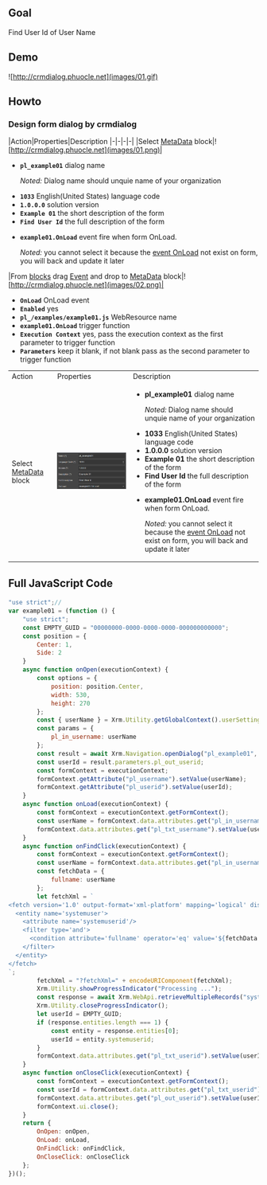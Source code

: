 ## Goal

Find User Id of User Name

## Demo

![http://crmdialog.phuocle.net](images/01.gif)

## Howto

### Design form dialog by **crmdialog**

|Action|Properties|Description
|-|-|-|-|
|Select [MetaData](../../docs/blocks/MetaData) block|![http://crmdialog.phuocle.net](images/01.png)|<ul><li><p>**```pl_example01```** dialog name</p><p>*Noted:* Dialog name should unquie name of your organization</p></li><li>**```1033```** English(United States) language code</li><li>**```1.0.0.0```** solution version</li><li>**```Example 01```** the short description of the form</li><li>**```Find User Id```** the full description of the form</li><li><p>**```example01.OnLoad```** event fire when form OnLoad.</p><p>*Noted:* you cannot select it because the [event OnLoad](../../docs/blocks/MetaData/Event) not exist on form, you will back and update it later</p></li></ul>
|From [blocks](../../docs/blocks) drag [Event](../../docs/blocks/MetaData/Event) and drop to [MetaData](../../docs/blocks/MetaData) block|![http://crmdialog.phuocle.net](images/02.png)|<ul><li>**```OnLoad```** OnLoad event</li><li>**```Enabled```** yes</li><li>**```pl_/examples/example01.js```** WebResource name</li><li>**```example01.OnLoad```** trigger function</li><li>**```Execution Context```** yes, pass the execution context as the first parameter to trigger function</li><li>**```Parameters```** keep it blank, if not blank pass as the second parameter to trigger function</li></ul>

<table>
    <tr><td>Action</td><td>Properties</td><td>Description</td><tr>
    <tr>
        <td>Select <a href="../../docs/blocks/MetaData">MetaData</a> block</td>
        <td><img src="images/01.png" /></td>
        <td><ul><li><p><strong>pl_example01</strong> dialog name</p><p><i>Noted:</i> Dialog name should unquie name of your organization</p></li><li><strong>1033</strong> English(United States) language code</li><li><strong>1.0.0.0</strong> solution version</li><li><strong>Example 01</strong> the short description of the form</li><li><strong>Find User Id</strong> the full description of the form</li><li><p><strong>example01.OnLoad</strong> event fire when form OnLoad.</p><p><i>Noted:</i> you cannot select it because the <a href="../../docs/blocks/MetaData/Event">event OnLoad</a> not exist on form, you will back and update it later</p></li></ul></td>
    <tr>
</table>

## Full JavaScript Code

```js
"use strict";//
var example01 = (function () {
    "use strict";
    const EMPTY_GUID = "00000000-0000-0000-0000-000000000000";
    const position = {
        Center: 1,
        Side: 2
    }
    async function onOpen(executionContext) {
        const options = {
            position: position.Center,
            width: 530,
            height: 270
        };
        const { userName } = Xrm.Utility.getGlobalContext().userSettings;
        const params = {
            pl_in_username: userName
        };
        const result = await Xrm.Navigation.openDialog("pl_example01", options, params)
        const userId = result.parameters.pl_out_userid;
        const formContext = executionContext;
        formContext.getAttribute("pl_username").setValue(userName);
        formContext.getAttribute("pl_userid").setValue(userId);
    }
    async function onLoad(executionContext) {
        const formContext = executionContext.getFormContext();
        const userName = formContext.data.attributes.get("pl_in_username").getValue();
        formContext.data.attributes.get("pl_txt_username").setValue(userName);
    }
    async function onFindClick(executionContext) {
        const formContext = executionContext.getFormContext();
        const userName = formContext.data.attributes.get("pl_in_username").getValue();
        const fetchData = {
            fullname: userName
        };
        let fetchXml = `
<fetch version='1.0' output-format='xml-platform' mapping='logical' distinct='false'>
  <entity name='systemuser'>
    <attribute name='systemuserid'/>
    <filter type='and'>
      <condition attribute='fullname' operator='eq' value='${fetchData.fullname}'/>
    </filter>
  </entity>
</fetch>
`;
        fetchXml = "?fetchXml=" + encodeURIComponent(fetchXml);
        Xrm.Utility.showProgressIndicator("Processing ...");
        const response = await Xrm.WebApi.retrieveMultipleRecords("systemuser", fetchXml);
        Xrm.Utility.closeProgressIndicator();
        let userId = EMPTY_GUID;
        if (response.entities.length === 1) {
            const entity = response.entities[0];
            userId = entity.systemuserid;
        }
        formContext.data.attributes.get("pl_txt_userid").setValue(userId.toUpperCase());
    }
    async function onCloseClick(executionContext) {
        const formContext = executionContext.getFormContext();
        const userId = formContext.data.attributes.get("pl_txt_userid").getValue();
        formContext.data.attributes.get("pl_out_userid").setValue(userId);
        formContext.ui.close();
    }
    return {
        OnOpen: onOpen,
        OnLoad: onLoad,
        OnFindClick: onFindClick,
        OnCloseClick: onCloseClick
    };
})();
```
